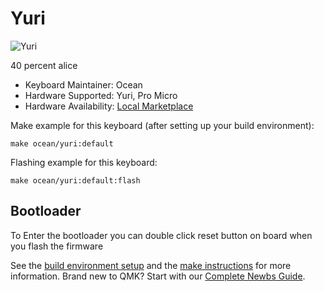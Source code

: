 # Yuri

![Yuri](https://i.imgur.com/boFAMKal.jpeg)


40 percent alice

* Keyboard Maintainer: Ocean
* Hardware Supported: Yuri, Pro Micro
* Hardware Availability: [Local Marketplace](https://tokopedia.com/strat0s/)

Make example for this keyboard (after setting up your build environment):

    make ocean/yuri:default

Flashing example for this keyboard:

    make ocean/yuri:default:flash

## Bootloader

To Enter the bootloader you can double click reset button on board when you flash the firmware

See the [build environment setup](https://docs.qmk.fm/#/getting_started_build_tools) and the [make instructions](https://docs.qmk.fm/#/getting_started_make_guide) for more information. Brand new to QMK? Start with our [Complete Newbs Guide](https://docs.qmk.fm/#/newbs).
